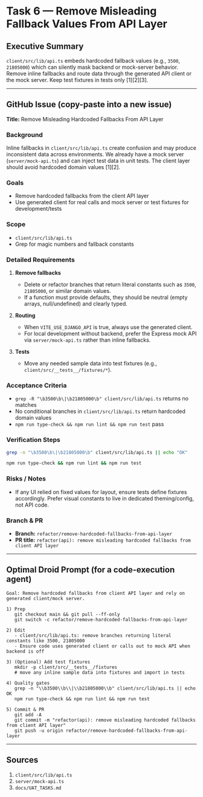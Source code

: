 # Task 6 — Remove Misleading Fallback Values From API Layer

## Executive Summary
`client/src/lib/api.ts` embeds hardcoded fallback values (e.g., `3500`, `21805000`) which can silently mask backend or mock-server behavior. Remove inline fallbacks and route data through the generated API client or the mock server. Keep test fixtures in tests only [1][2][3].

---

## GitHub Issue (copy-paste into a new issue)

**Title:** Remove Misleading Hardcoded Fallbacks From API Layer

### Background
Inline fallbacks in `client/src/lib/api.ts` create confusion and may produce inconsistent data across environments. We already have a mock server (`server/mock-api.ts`) and can inject test data in unit tests. The client layer should avoid hardcoded domain values [1][2].

### Goals
- Remove hardcoded fallbacks from the client API layer  
- Use generated client for real calls and mock server or test fixtures for development/tests

### Scope
- `client/src/lib/api.ts`  
- Grep for magic numbers and fallback constants

### Detailed Requirements
1. **Remove fallbacks**  
   - Delete or refactor branches that return literal constants such as `3500`, `21805000`, or similar domain values.  
   - If a function must provide defaults, they should be neutral (empty arrays, null/undefined) and clearly typed.

2. **Routing**  
   - When `VITE_USE_DJANGO_API` is true, always use the generated client.  
   - For local development without backend, prefer the Express mock API via `server/mock-api.ts` rather than inline fallbacks.

3. **Tests**  
   - Move any needed sample data into test fixtures (e.g., `client/src/__tests__/fixtures/*`).

### Acceptance Criteria
- `grep -R "\b3500\b\|\b21805000\b" client/src/lib/api.ts` returns no matches  
- No conditional branches in `client/src/lib/api.ts` return hardcoded domain values  
- `npm run type-check && npm run lint && npm run test` pass

### Verification Steps
```bash
grep -n "\b3500\b\|\b21805000\b" client/src/lib/api.ts || echo "OK"

npm run type-check && npm run lint && npm run test
```

### Risks / Notes
- If any UI relied on fixed values for layout, ensure tests define fixtures accordingly. Prefer visual constants to live in dedicated theming/config, not API code.

### Branch & PR
- **Branch:** `refactor/remove-hardcoded-fallbacks-from-api-layer`  
- **PR title:** `refactor(api): remove misleading hardcoded fallbacks from client API layer`

---

## Optimal Droid Prompt (for a code-execution agent)

```
Goal: Remove hardcoded fallbacks from client API layer and rely on generated client/mock server.

1) Prep
   git checkout main && git pull --ff-only
   git switch -c refactor/remove-hardcoded-fallbacks-from-api-layer

2) Edit
   - client/src/lib/api.ts: remove branches returning literal constants like 3500, 21805000
   - Ensure code uses generated client or calls out to mock API when backend is off

3) (Optional) Add test fixtures
   mkdir -p client/src/__tests__/fixtures
   # move any inline sample data into fixtures and import in tests

4) Quality gates
   grep -n "\\b3500\\b\\|\\b21805000\\b" client/src/lib/api.ts || echo OK
   npm run type-check && npm run lint && npm run test

5) Commit & PR
   git add -A
   git commit -m "refactor(api): remove misleading hardcoded fallbacks from client API layer"
   git push -u origin refactor/remove-hardcoded-fallbacks-from-api-layer
```

---

## Sources
1. `client/src/lib/api.ts`  
2. `server/mock-api.ts`  
3. `docs/UAT_TASKS.md`
